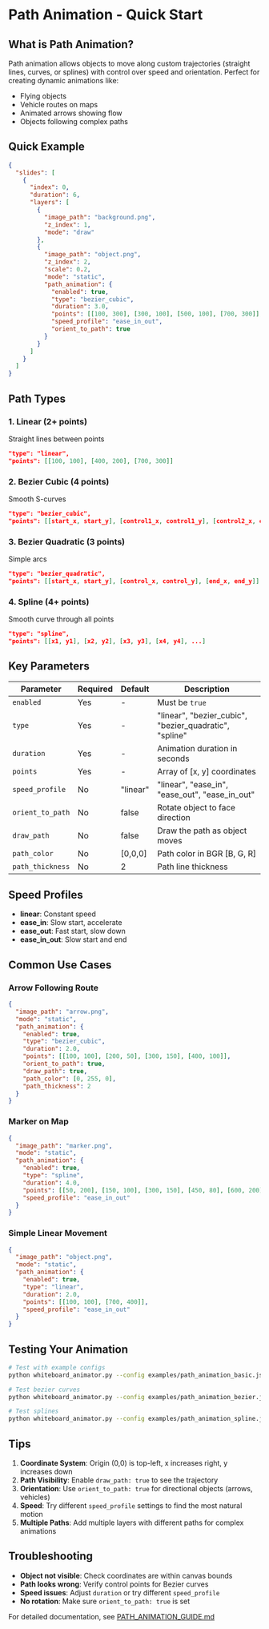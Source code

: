 # Path Animation - Quick Start

## What is Path Animation?

Path animation allows objects to move along custom trajectories (straight lines, curves, or splines) with control over speed and orientation. Perfect for creating dynamic animations like:
- Flying objects
- Vehicle routes on maps
- Animated arrows showing flow
- Objects following complex paths

## Quick Example

```json
{
  "slides": [
    {
      "index": 0,
      "duration": 6,
      "layers": [
        {
          "image_path": "background.png",
          "z_index": 1,
          "mode": "draw"
        },
        {
          "image_path": "object.png",
          "z_index": 2,
          "scale": 0.2,
          "mode": "static",
          "path_animation": {
            "enabled": true,
            "type": "bezier_cubic",
            "duration": 3.0,
            "points": [[100, 300], [300, 100], [500, 100], [700, 300]],
            "speed_profile": "ease_in_out",
            "orient_to_path": true
          }
        }
      ]
    }
  ]
}
```

## Path Types

### 1. Linear (2+ points)
Straight lines between points
```json
"type": "linear",
"points": [[100, 100], [400, 200], [700, 300]]
```

### 2. Bezier Cubic (4 points)
Smooth S-curves
```json
"type": "bezier_cubic",
"points": [[start_x, start_y], [control1_x, control1_y], [control2_x, control2_y], [end_x, end_y]]
```

### 3. Bezier Quadratic (3 points)
Simple arcs
```json
"type": "bezier_quadratic",
"points": [[start_x, start_y], [control_x, control_y], [end_x, end_y]]
```

### 4. Spline (4+ points)
Smooth curve through all points
```json
"type": "spline",
"points": [[x1, y1], [x2, y2], [x3, y3], [x4, y4], ...]
```

## Key Parameters

| Parameter | Required | Default | Description |
|-----------|----------|---------|-------------|
| `enabled` | Yes | - | Must be `true` |
| `type` | Yes | - | "linear", "bezier_cubic", "bezier_quadratic", "spline" |
| `duration` | Yes | - | Animation duration in seconds |
| `points` | Yes | - | Array of [x, y] coordinates |
| `speed_profile` | No | "linear" | "linear", "ease_in", "ease_out", "ease_in_out" |
| `orient_to_path` | No | false | Rotate object to face direction |
| `draw_path` | No | false | Draw the path as object moves |
| `path_color` | No | [0,0,0] | Path color in BGR [B, G, R] |
| `path_thickness` | No | 2 | Path line thickness |

## Speed Profiles

- **linear**: Constant speed
- **ease_in**: Slow start, accelerate
- **ease_out**: Fast start, slow down
- **ease_in_out**: Slow start and end

## Common Use Cases

### Arrow Following Route
```json
{
  "image_path": "arrow.png",
  "mode": "static",
  "path_animation": {
    "enabled": true,
    "type": "bezier_cubic",
    "duration": 2.0,
    "points": [[100, 100], [200, 50], [300, 150], [400, 100]],
    "orient_to_path": true,
    "draw_path": true,
    "path_color": [0, 255, 0],
    "path_thickness": 2
  }
}
```

### Marker on Map
```json
{
  "image_path": "marker.png",
  "mode": "static",
  "path_animation": {
    "enabled": true,
    "type": "spline",
    "duration": 4.0,
    "points": [[50, 200], [150, 100], [300, 150], [450, 80], [600, 200]],
    "speed_profile": "ease_in_out"
  }
}
```

### Simple Linear Movement
```json
{
  "image_path": "object.png",
  "mode": "static",
  "path_animation": {
    "enabled": true,
    "type": "linear",
    "duration": 2.0,
    "points": [[100, 100], [700, 400]],
    "speed_profile": "ease_in_out"
  }
}
```

## Testing Your Animation

```bash
# Test with example configs
python whiteboard_animator.py --config examples/path_animation_basic.json --output test.mp4

# Test bezier curves
python whiteboard_animator.py --config examples/path_animation_bezier.json --output bezier.mp4

# Test splines
python whiteboard_animator.py --config examples/path_animation_spline.json --output spline.mp4
```

## Tips

1. **Coordinate System**: Origin (0,0) is top-left, x increases right, y increases down
2. **Path Visibility**: Enable `draw_path: true` to see the trajectory
3. **Orientation**: Use `orient_to_path: true` for directional objects (arrows, vehicles)
4. **Speed**: Try different `speed_profile` settings to find the most natural motion
5. **Multiple Paths**: Add multiple layers with different paths for complex animations

## Troubleshooting

- **Object not visible**: Check coordinates are within canvas bounds
- **Path looks wrong**: Verify control points for Bezier curves
- **Speed issues**: Adjust `duration` or try different `speed_profile`
- **No rotation**: Make sure `orient_to_path: true` is set

For detailed documentation, see [PATH_ANIMATION_GUIDE.md](PATH_ANIMATION_GUIDE.md)
